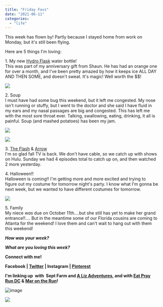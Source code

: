 ```yaml
---
title: "Friday Favs"
date: "2021-06-11"
categories: 
  - "life"
---
```


  

This week has flown by! Partly because I stayed home from work on Monday, but it's still been flying.

Here are 5 things I'm loving:

  

1\. My new [Hydro Flask](http://amzn.to/1GZkFaI) water bottle!  
This was part of my anniversary gift from Shaun. He has had an orange one for over a month, and I've been pretty amazed by how it keeps ice ALL DAY AND THEN SOME, and doesn't sweat. It's magic! Well worth the $$!

![](images/tumblr_nwopqzQLuV1qzasfoo1_540.jpg)

  

  

2\. Soup  
I must have had some bug this weekend, but it left me congested. My nose isn't running or stuffy, but I went to the doctor and she said I have fluid in my ears and my nasal passages are big and congested. This has left me with the most sore throat ever. Talking, swallowing, eating, drinking, it all is painful. Soup (and mashed potatoes) has been my jam.  
  

![](images/tumblr_nwoockw7xA1qzasfoo2_1280.jpg)

  

  

![](images/tumblr_nwoockw7xA1qzasfoo1_1280.jpg)

  

  

3\. [The Flash](https://www.facebook.com/CWTheFlash) & [Arrow](https://www.facebook.com/CWArrow)  
I'm so glad fall TV is back. We don't have cable, so we catch up with shows on Hulu. Sunday we had 4 episodes total to catch up on, and then watched 2 more yesterday.  
  

  

  

  

4\. Halloween!!  
Halloween is coming!! I'm getting more and more excited and trying to figure out my costume for tomorrow night's party. I know what I'm gonna be next week, but we wanted to have different costumes for tomorrow.

  

[![](images/e623576c76c89488fdc9c8a700aa1f24.jpg)](https://s-media-cache-ak0.pinimg.com/236x/e6/23/57/e623576c76c89488fdc9c8a700aa1f24.jpg)

  

5\. Family  
My niece _was_ due on October 11th....but she still has yet to make her grand entrance!!.... But in the meantime some of our Florida cousins are coming to Atlanta for the weekend! I love them and can't wait to hang out with them this weekend!  
  

  

**_How was your week?_**

**_What are you loving this week?_**

  

  

**Connect with me!**

**Facebook | [Twitter](http://twitter.com/kaleighcodes) | Instagram | [Pinterest](http://pinterest.com/thefittea)**  
  

**I'm linking up  with  Sept Farm and [A Liz Adventures](http://alizadventures.blogspot.com/2015/10/five-on-friday_23.html?utm_source=feedburner&utm_medium=feed&utm_campaign=Feed%3A+ALizAdventures+%28A.+Liz+Adventures%29), and with [Eat Pray Run DC](http://eatprayrundc.com/) & [Mar on the Run](http://marontherun.com/)!** 

  
  

![image](images/tumblr_inline_nvlds65xNr1qzz1i4_540.jpg)

  

![](images/FALL%2015%20oh%20hey%20friday%20bebas_zpsa1ybqy7g.png)
